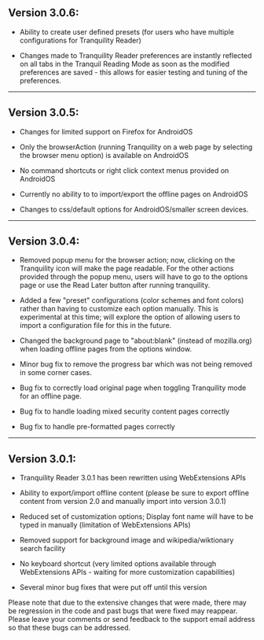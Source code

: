 ## Version 3.0.6:

* Ability to create user defined presets (for users who have 
  multiple configurations for Tranquility Reader)

* Changes made to Tranquility Reader preferences are instantly 
  reflected on all tabs in the Tranquil Reading Mode as soon 
  as the modified preferences are saved - this allows for 
  easier testing and tuning of the preferences. 

--------------------------------

## Version 3.0.5:

* Changes for limited support on Firefox for AndroidOS

* Only the browserAction (running Tranquility on a web page 
  by selecting the browser menu option) is available on AndroidOS

* No command shortcuts or right click context menus provided on AndroidOS

* Currently no ability to to import/export the offline pages on AndroidOS

* Changes to css/default options for AndroidOS/smaller screen devices. 

--------------------------------

## Version 3.0.4: 

* Removed popup menu for the browser action; now, clicking on 
  the Tranquility icon will make the page readable. For the 
  other actions provided through the popup menu, users will have 
  to go to the options page or use the Read Later button after 
  running tranquility.

* Added a few "preset" configurations (color schemes and font colors) 
  rather than having to customize each option manually. 
  This is experimental at this time; will explore the option of 
  allowing users to import a configuration file for this in the future.

* Changed the background page to "about:blank" (instead of mozilla.org) 
  when loading offline pages from the options window.

* Minor bug fix to remove the progress bar which was not being removed 
  in some corner cases.

* Bug fix to correctly load original page when toggling Tranquility mode 
  for an offline page.

* Bug fix to handle loading mixed security content pages correctly

* Bug fix to handle pre-formatted pages correctly 

--------------------------------

## Version 3.0.1:

* Tranquility Reader 3.0.1 has been rewritten using WebExtensions APIs

* Ability to export/import offline content (please be sure to export 
  offline content from version 2.0 and manually import into version 3.0.1)

* Reduced set of customization options; Display font name will have 
  to be typed in manually (limitation of WebExtensions APIs)

* Removed support for background image and wikipedia/wiktionary 
  search facility

* No keyboard shortcut (very limited options available through 
  WebExtensions APIs - waiting for more customization capabilities)

* Several minor bug fixes that were put off until this version

Please note that due to the extensive changes that were made, there 
may be regression in the code and past bugs that were fixed may reappear. 
Please leave your comments or send feedback to the support email 
address so that these bugs can be addressed. 

